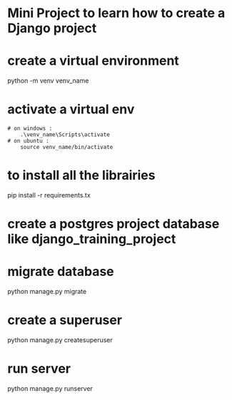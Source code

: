 # Mini Project to learn how to create a Django project

# create a virtual environment
python -m venv venv_name

# activate a virtual env 
    # on windows :
        .\venv_name\Scripts\activate
    # on ubuntu :
        source venv_name/bin/activate
# to install all the librairies
pip install -r requirements.tx 
# create a postgres project database like django_training_project
# migrate database
python manage.py migrate

# create a superuser
python manage.py createsuperuser

# run server
python manage.py runserver

